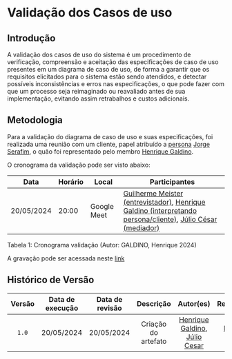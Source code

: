 # Validação dos Casos de uso

## Introdução

A validação dos casos de uso do sistema é um procedimento de verificação, compreensão e aceitação das especificações de caso de uso presentes em um diagrama de caso de uso, de forma a garantir que os requisitos elicitados para o sistema estão sendo atendidos, e detectar possíveis inconsistências e erros nas especificações, o que pode fazer com que um processo seja reimaginado ou reavaliado antes de sua implementação, evitando assim retrabalhos e custos adicionais.


## Metodologia
Para a validação do diagrama de caso de uso e suas especificações, foi realizada uma reunião com um cliente, papel atribuído a [persona](https://requisitos-de-software.github.io/2024.1-Consumidor.gov/Elicitação/Personas/) [Jorge Serafim](https://requisitos-de-software.github.io/2024.1-Consumidor.gov/Elicitação/Personas/#persona-01), o quão foi representado pelo membro [Henrique Galdino](https://github.com/hgaldino05).

O cronograma da validação pode ser visto abaixo:

| Data | Horário | Local | Participantes |
|------|---------|-------|---------------|
| 20/05/2024 | 20:00 | Google Meet |[Guilherme Meister (entrevistador)](https://github.com/gmeister18), [Henrique Galdino (interpretando persona/cliente)](https://github.com/hgaldino05), [Júlio César (mediador)](https://github.com/Julio1099)|

<div align="center">
<figcaption align="left">Tabela 1: Cronograma validação (Autor: GALDINO, Henrique 2024)</figcaption>
</div>


A gravação pode ser acessada neste [link](https://youtu.be/1yrFuK8WFGc)
## Histórico de Versão
| Versão | Data de execução | Data de revisão |  Descrição            | Autor(es)         | Revisor(es)  |
| :------: | :----------: | :--------: | :--------------------: | :-------------: | :----------: |
| `1.0` | 20/05/2024  | 20/05/2024| Criação do artefato | [Henrique Galdino](https://github.com/hgaldino05), [Júlio Cesar](https://github.com/Julio1099)  | [Rodrigo Gontijo](https://github.com/rodrigogontijoo) |


